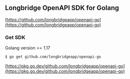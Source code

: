 ## Longbridge OpenAPI SDK for Golang

[https://github.com/longbridgeapp/openapi-go](https://github.com/longbridgeapp/openapi-go)

### Get SDK

Golang version >= 1.17

```bash
$ go get github.com/longbridgeapp/openapi-go
```

[https://pkg.go.dev/github.com/longbridgeapp/openapi-go](https://pkg.go.dev/github.com/longbridgeapp/openapi-go)
